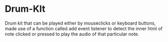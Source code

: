 # Drum-KIt
Drum kit that can be played either by mouseclicks or keyboard buttons, made use of  a function called add event listener to detect the inner html of note clicked or pressed to play the audio of that particular note.
